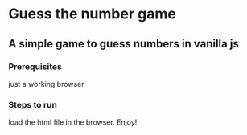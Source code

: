 # Guess the number game

## A simple game to guess numbers in vanilla js

### Prerequisites
  just a working browser

### Steps to run
load the html file in the browser. Enjoy!  